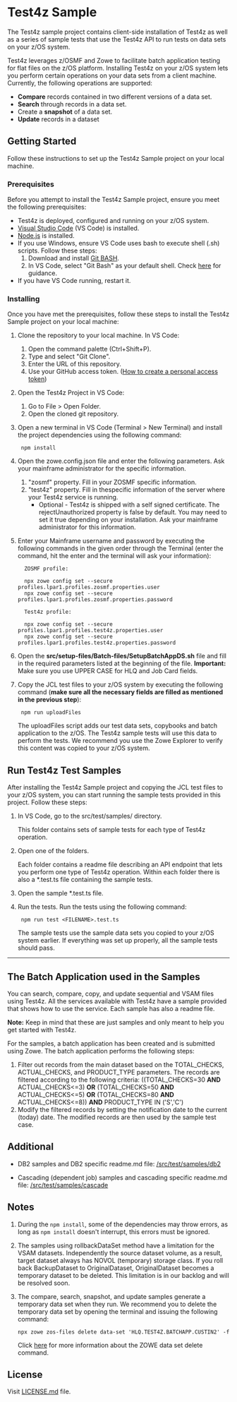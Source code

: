# Test4z Sample
The Test4z sample project contains client-side installation of Test4z as well as a series of sample tests that use the Test4z API to run tests on data sets on your z/OS system.

Test4z leverages z/OSMF and Zowe to facilitate batch application testing for flat files on the z/OS platform. Installing Test4z on your z/OS system lets you perform certain operations on your data sets from a client machine. Currently, the following operations are supported:
* **Compare** records contained in two different versions of a data set.
* **Search** through records in a data set.
* Create a **snapshot** of a data set.
* **Update** records in a dataset

## Getting Started
Follow these instructions to set up the Test4z Sample project on your local machine.

### Prerequisites
Before you attempt to install the Test4z Sample project, ensure you meet the following prerequisites:

* Test4z is deployed, configured and running on your z/OS system.
* [Visual Studio Code](https://code.visualstudio.com/download) (VS Code) is installed.
* [Node.js](https://nodejs.org/en/download/) is installed.
* If you use Windows, ensure VS Code uses bash to execute shell (.sh) scripts. Follow these steps:
    1. Download and install [Git BASH](https://git-scm.com/download/win).
    2. In VS Code, select "Git Bash" as your default shell. Check [here](https://code.visualstudio.com/docs/editor/integrated-terminal#_terminal-profiles) for guidance.
* If you have VS Code running, restart it.

### Installing
Once you have met the prerequisites, follow these steps to install the Test4z Sample project on your local machine:

1. Clone the repository to your local machine. In VS Code:
    1. Open the command palette (Ctrl+Shift+P). 
    2. Type and select "Git Clone".
    3. Enter the URL of this repository. 
    4. Use your GitHub access token. ([How to create a personal access token](https://docs.github.com/en/github/authenticating-to-github/creating-a-personal-access-token))

2. Open the Test4z Project in VS Code:
    1. Go to File > Open Folder.
    2. Open the cloned git repository.

3. Open a new terminal in VS Code (Terminal > New Terminal) and install the project dependencies using the following command:

        npm install
        
4. Open the zowe.config.json file and enter the following parameters. Ask your mainframe administrator for the specific information.
   1. "zosmf" property. Fill in your ZOSMF specific information.
   2. "test4z" property. Fill in thespecific information of the server where your Test4z service is running. 
        * Optional - Test4z is shipped with a self signed certificate. The rejectUnauthorized property is false by default. You may need to set it true depending on your installation. Ask your mainframe administrator for this information.

5. Enter your Mainframe username and password by executing the following commands in the given order through the Terminal (enter the command, hit the enter and the terminal will ask your information):
         
         ZOSMF profile:
         
         npx zowe config set --secure profiles.lpar1.profiles.zosmf.properties.user 
         npx zowe config set --secure profiles.lpar1.profiles.zosmf.properties.password
       
         Test4z profile:
        
         npx zowe config set --secure profiles.lpar1.profiles.test4z.properties.user 
         npx zowe config set --secure profiles.lpar1.profiles.test4z.properties.password 
         
6. Open the **src/setup-files/Batch-files/SetupBatchAppDS.sh** file and fill in the required parameters listed at the beginning of the file. **Important:** Make sure you use UPPER CASE for HLQ and Job Card fields.
    
7. Copy the JCL test files to your z/OS system by executing the following command (**make sure all the necessary fields are filled as mentioned in the previous step**):
    
        npm run uploadFiles
    
   The uploadFiles script adds our test data sets, copybooks and batch application to the z/OS. The Test4z sample tests will use this data to perform the tests. We recommend you use the Zowe Explorer to verify this content was copied to your z/OS system.

## Run Test4z Test Samples
After installing the Test4z Sample project and copying the JCL test files to your z/OS system, you can start running the sample tests provided in this project. Follow these steps:

  1. In VS Code, go to the src/test/samples/ directory. 
      
      This folder contains sets of sample tests for each type of Test4z operation.

  2. Open one of the folders. 
  
      Each folder contains a readme file describing an API endpoint that lets you perform one type of Test4z operation. Within each folder there is also a *.test.ts file containing the sample tests.

  3. Open the sample *.test.ts file.

  4. Run the tests. Run the tests using the following command:

          npm run test <FILENAME>.test.ts 
  
      The sample tests use the sample data sets you copied to your z/OS system earlier. If everything was set up properly, all the sample tests should pass.
  ---
 ## The Batch Application used in the Samples
You can search, compare, copy, and update sequential and VSAM files using Test4z. All the services available with Test4z have a sample provided that shows how to use the service. Each sample has also a readme file.

**Note:** Keep in mind that these are just samples and only meant to help you get started with Test4z.

For the samples, a batch application has been created and is submitted using Zowe. The batch application performs the following steps:

1. Filter out records from the main dataset based on the TOTAL_CHECKS, ACTUAL_CHECKS, and PRODUCT_TYPE parameters. The records are filtered according to the following criteria:
((TOTAL_CHECKS=30 **AND** ACTUAL_CHECKS<=3) **OR** (TOTAL_CHECKS=50 **AND** ACTUAL_CHECKS<=5) **OR** (TOTAL_CHECKS=80 **AND** ACTUAL_CHECKS<=8)) **AND** PRODUCT_TYPE IN ('S','C')
2. Modify the filtered records by setting the notification date to the current (today) date.
The modified records are then used by the sample test case.

 ## Additional
*  DB2 samples and DB2 specific readme.md file: [/src/test/samples/db2](./src/test/samples/db2)
 
*  Cascading (dependent job) samples and cascading specific readme.md file: [/src/test/samples/cascade](./src/test/samples/cascade)

 ## Notes
 
 1. During the `npm install`, some of the dependencies may throw errors, as long as `npm install` doesn't interrupt, this errors must be ignored.

 2. The samples using rollbackDataSet method have a limitation for the VSAM datasets. 
 Independently the source dataset volume, as a result, target dataset always has NOVOL 
 (temporary) storage class. If you roll back BackupDataset to OriginalDataset, OriginalDataset 
 becomes a temporary dataset to be deleted. This limitation is in our backlog and will be resolved soon.
 
 3. The compare, search, snapshot, and update samples  generate a temporary data set  when they run.
    We recommend you to delete the temporary data set by opening the terminal and issuing the following command:
    
    `npx zowe zos-files delete data-set 'HLQ.TEST4Z.BATCHAPP.CUSTIN2' -f`
    
    Click [here](https://docs.zowe.org/stable/web_help/docs/zowe_zos-files_delete_data-set.html)
    for more information about the ZOWE data set delete command.

## License
Visit [LICENSE.md](LICENSE.md) file.
